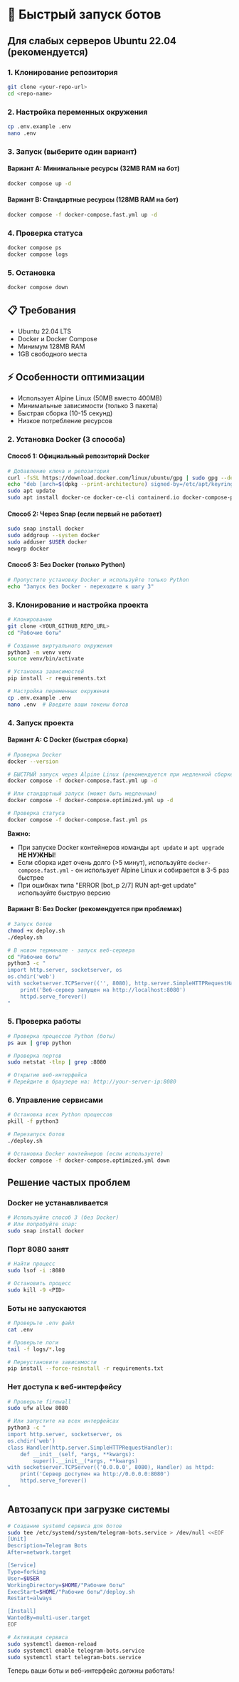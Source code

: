 # 🚀 Быстрый запуск ботов

## Для слабых серверов Ubuntu 22.04 (рекомендуется)

### 1. Клонирование репозитория
```bash
git clone <your-repo-url>
cd <repo-name>
```

### 2. Настройка переменных окружения
```bash
cp .env.example .env
nano .env
```

### 3. Запуск (выберите один вариант)

#### Вариант A: Минимальные ресурсы (32MB RAM на бот)
```bash
docker compose up -d
```

#### Вариант B: Стандартные ресурсы (128MB RAM на бот)
```bash
docker compose -f docker-compose.fast.yml up -d
```

### 4. Проверка статуса
```bash
docker compose ps
docker compose logs
```

### 5. Остановка
```bash
docker compose down
```

## 📋 Требования
- Ubuntu 22.04 LTS
- Docker и Docker Compose
- Минимум 128MB RAM
- 1GB свободного места

## ⚡ Особенности оптимизации
- Использует Alpine Linux (50MB вместо 400MB)
- Минимальные зависимости (только 3 пакета)
- Быстрая сборка (10-15 секунд)
- Низкое потребление ресурсов

### 2. Установка Docker (3 способа)

#### Способ 1: Официальный репозиторий Docker
```bash
# Добавление ключа и репозитория
curl -fsSL https://download.docker.com/linux/ubuntu/gpg | sudo gpg --dearmor -o /etc/apt/keyrings/docker.gpg
echo "deb [arch=$(dpkg --print-architecture) signed-by=/etc/apt/keyrings/docker.gpg] https://download.docker.com/linux/ubuntu $(lsb_release -cs) stable" | sudo tee /etc/apt/sources.list.d/docker.list > /dev/null
sudo apt update
sudo apt install docker-ce docker-ce-cli containerd.io docker-compose-plugin -y
```

#### Способ 2: Через Snap (если первый не работает)
```bash
sudo snap install docker
sudo addgroup --system docker
sudo adduser $USER docker
newgrp docker
```

#### Способ 3: Без Docker (только Python)
```bash
# Пропустите установку Docker и используйте только Python
echo "Запуск без Docker - переходите к шагу 3"
```

### 3. Клонирование и настройка проекта
```bash
# Клонирование
git clone <YOUR_GITHUB_REPO_URL>
cd "Рабочие боты"

# Создание виртуального окружения
python3 -m venv venv
source venv/bin/activate

# Установка зависимостей
pip install -r requirements.txt

# Настройка переменных окружения
cp .env.example .env
nano .env  # Введите ваши токены ботов
```

### 4. Запуск проекта

#### Вариант A: С Docker (быстрая сборка)
```bash
# Проверка Docker
docker --version

# БЫСТРЫЙ запуск через Alpine Linux (рекомендуется при медленной сборке)
docker compose -f docker-compose.fast.yml up -d

# Или стандартный запуск (может быть медленным)
docker compose -f docker-compose.optimized.yml up -d

# Проверка статуса
docker compose -f docker-compose.fast.yml ps
```

**Важно:** 
- При запуске Docker контейнеров команды `apt update` и `apt upgrade` **НЕ НУЖНЫ**!
- Если сборка идет очень долго (>5 минут), используйте `docker-compose.fast.yml` - он использует Alpine Linux и собирается в 3-5 раз быстрее
- При ошибках типа "ERROR [bot_p 2/7] RUN apt-get update" используйте быструю версию

#### Вариант B: Без Docker (рекомендуется при проблемах)
```bash
# Запуск ботов
chmod +x deploy.sh
./deploy.sh

# В новом терминале - запуск веб-сервера
cd "Рабочие боты"
python3 -c "
import http.server, socketserver, os
os.chdir('web')
with socketserver.TCPServer(('', 8080), http.server.SimpleHTTPRequestHandler) as httpd:
    print('Веб-сервер запущен на http://localhost:8080')
    httpd.serve_forever()
"
```

### 5. Проверка работы

```bash
# Проверка процессов Python (боты)
ps aux | grep python

# Проверка портов
sudo netstat -tlnp | grep :8080

# Открытие веб-интерфейса
# Перейдите в браузере на: http://your-server-ip:8080
```

### 6. Управление сервисами

```bash
# Остановка всех Python процессов
pkill -f python3

# Перезапуск ботов
./deploy.sh

# Остановка Docker контейнеров (если используете)
docker compose -f docker-compose.optimized.yml down
```

## Решение частых проблем

### Docker не устанавливается
```bash
# Используйте способ 3 (без Docker)
# Или попробуйте snap:
sudo snap install docker
```

### Порт 8080 занят
```bash
# Найти процесс
sudo lsof -i :8080

# Остановить процесс
sudo kill -9 <PID>
```

### Боты не запускаются
```bash
# Проверьте .env файл
cat .env

# Проверьте логи
tail -f logs/*.log

# Переустановите зависимости
pip install --force-reinstall -r requirements.txt
```

### Нет доступа к веб-интерфейсу
```bash
# Проверьте firewall
sudo ufw allow 8080

# Или запустите на всех интерфейсах
python3 -c "
import http.server, socketserver, os
os.chdir('web')
class Handler(http.server.SimpleHTTPRequestHandler):
    def __init__(self, *args, **kwargs):
        super().__init__(*args, **kwargs)
with socketserver.TCPServer(('0.0.0.0', 8080), Handler) as httpd:
    print('Сервер доступен на http://0.0.0.0:8080')
    httpd.serve_forever()
"
```

## Автозапуск при загрузке системы

```bash
# Создание systemd сервиса для ботов
sudo tee /etc/systemd/system/telegram-bots.service > /dev/null <<EOF
[Unit]
Description=Telegram Bots
After=network.target

[Service]
Type=forking
User=$USER
WorkingDirectory=$HOME/"Рабочие боты"
ExecStart=$HOME/"Рабочие боты"/deploy.sh
Restart=always

[Install]
WantedBy=multi-user.target
EOF

# Активация сервиса
sudo systemctl daemon-reload
sudo systemctl enable telegram-bots.service
sudo systemctl start telegram-bots.service
```

Теперь ваши боты и веб-интерфейс должны работать!